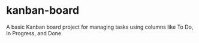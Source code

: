 # kanban-board
A basic Kanban board project for managing tasks using columns like To Do, In Progress, and Done.
